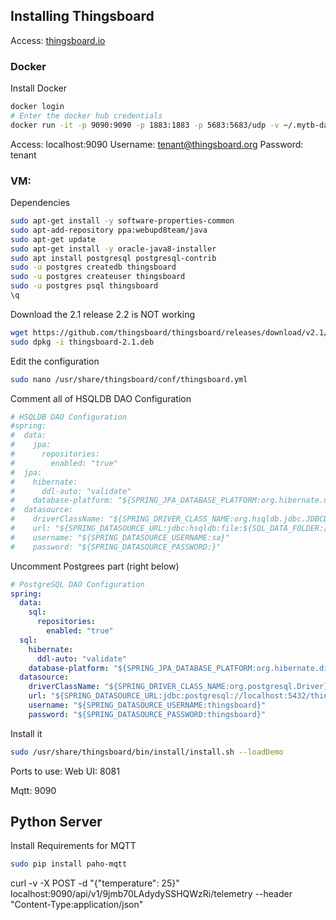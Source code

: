





## Installing Thingsboard



Access: [thingsboard.io](https://thingsboard.io)

### Docker

Install Docker

```bash
docker login
# Enter the docker hub credentials
docker run -it -p 9090:9090 -p 1883:1883 -p 5683:5683/udp -v ~/.mytb-data:/data --name mytb --restart always thingsboard/tb-cassandra

```
Access: localhost:9090
Username: tenant@thingsboard.org
Password: tenant

### VM:

Dependencies

```bash
sudo apt-get install -y software-properties-common
sudo apt-add-repository ppa:webupd8team/java
sudo apt-get update
sudo apt-get install -y oracle-java8-installer
sudo apt install postgresql postgresql-contrib
sudo -u postgres createdb thingsboard
sudo -u postgres createuser thingsboard
sudo -u postgres psql thingsboard
\q
```

Download the 2.1 release 2.2 is NOT working

```bash
wget https://github.com/thingsboard/thingsboard/releases/download/v2.1/thingsboard-2.1.deb
sudo dpkg -i thingsboard-2.1.deb
```


Edit the configuration

```bash
sudo nano /usr/share/thingsboard/conf/thingsboard.yml
```
Comment all of HSQLDB DAO Configuration
```yaml
# HSQLDB DAO Configuration
#spring:
#  data:
#    jpa:
#      repositories:
#        enabled: "true"
#  jpa:
#    hibernate:
#      ddl-auto: "validate"
#    database-platform: "${SPRING_JPA_DATABASE_PLATFORM:org.hibernate.dialect.HSQLDialect}"
#  datasource:
#    driverClassName: "${SPRING_DRIVER_CLASS_NAME:org.hsqldb.jdbc.JDBCDriver}"
#    url: "${SPRING_DATASOURCE_URL:jdbc:hsqldb:file:${SQL_DATA_FOLDER:/tmp}/thingsboardDb;sql.enforce_size=false;hsqldb.log_size=5}"
#    username: "${SPRING_DATASOURCE_USERNAME:sa}"
#    password: "${SPRING_DATASOURCE_PASSWORD:}"
```
Uncomment Postgrees part (right below)
```yaml
# PostgreSQL DAO Configuration
spring:
  data:
    sql:
      repositories:
        enabled: "true"
  sql:
    hibernate:
      ddl-auto: "validate"
    database-platform: "${SPRING_JPA_DATABASE_PLATFORM:org.hibernate.dialect.PostgreSQLDialect}"
  datasource:
    driverClassName: "${SPRING_DRIVER_CLASS_NAME:org.postgresql.Driver}"
    url: "${SPRING_DATASOURCE_URL:jdbc:postgresql://localhost:5432/thingsboard}"
    username: "${SPRING_DATASOURCE_USERNAME:thingsboard}"
    password: "${SPRING_DATASOURCE_PASSWORD:thingsboard}"
```
Install it

```bash
sudo /usr/share/thingsboard/bin/install/install.sh --loadDemo
```

Ports to use:
Web UI: 8081

Mqtt: 9090


## Python Server
Install Requirements for MQTT

```bash
sudo pip install paho-mqtt
```



curl -v -X POST -d "{\"temperature\": 25}" localhost:9090/api/v1/9jmb70LAdydySSHQWzRi/telemetry --header "Content-Type:application/json"



























